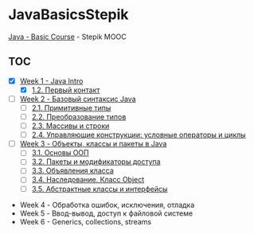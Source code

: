 # JavaBasicsStepik

[Java - Basic Course][1] - Stepik MOOC

## TOC

- [x] [Week 1 - Java Intro](notes/WEEK1.md)
  - [x] [1.2. Первый контакт](notes/WEEK1.md#12-Первый-контакт)
- [ ] [Week 2 - Базовый синтаксис Java](notes/WEEK2.md)
  - [ ] [2.1. Примитивные типы](notes/WEEK2.md#21-Примитивные-типы)
  - [ ] [2.2. Преобразование типов](notes/WEEK2.md#22-Преобразование-типов)
  - [ ] [2.3. Массивы и строки](notes/WEEK2.md#23-Массивы-и-строки)
  - [ ] [2.4. Управляющие конструкции: условные операторы и циклы](notes/WEEK2.md#Управляющие-конструкции-условные-операторы-и-циклы)
- [ ] [Week 3 - Объекты, классы и пакеты в Java](notes/WEEK3.md)
  - [ ] [3.1. Основы ООП](notes/WEEK3.md#31-Основы-ООП)
  - [ ] [3.2. Пакеты и модификаторы доступа](notes/WEEK3.md#32-Пакеты-и-модификаторы-доступа)
  - [ ] [3.3. Объявления класса](notes/WEEK3.md#33-Объявления-класса)
  - [ ] [3.4. Наследование. Класс Object](notes/WEEK3.md#34-Наследование-Класс-Object)
  - [ ] [3.5. Абстрактные классы и интерфейсы](notes/WEEK3.md#35-Абстрактные-классы-и-интерфейсы)
- Week 4 - Обработка ошибок, исключения, отладка
- Week 5 - Ввод-вывод, доступ к файловой системе
- Week 6 - Generics, collections, streams

 [1]: https://stepik.org/course/Java-%D0%91%D0%B0%D0%B7%D0%BE%D0%B2%D1%8B%D0%B9-%D0%BA%D1%83%D1%80%D1%81-187
